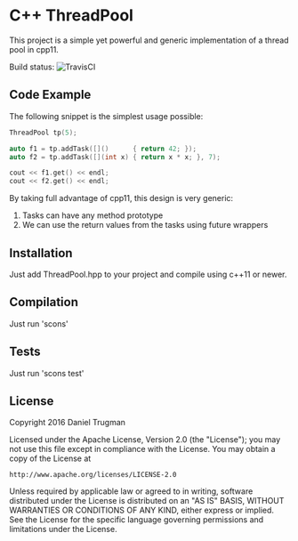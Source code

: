 # C++ ThreadPool

This project is a simple yet powerful and generic implementation of a thread pool in cpp11.

Build status: 
![TravisCI](https://travis-ci.org/dtrugman/ThreadPool.svg?branch=master)

## Code Example

The following snippet is the simplest usage possible:

```cpp
ThreadPool tp(5);

auto f1 = tp.addTask([]()      { return 42; });
auto f2 = tp.addTask([](int x) { return x * x; }, 7);

cout << f1.get() << endl;
cout << f2.get() << endl;
```

By taking full advantage of cpp11, this design is very generic:

1. Tasks can have any method prototype
2. We can use the return values from the tasks using future wrappers

## Installation

Just add ThreadPool.hpp to your project and compile using c++11 or newer.

## Compilation

Just run 'scons'

## Tests

Just run 'scons test'

## License

Copyright 2016 Daniel Trugman

Licensed under the Apache License, Version 2.0 (the "License");
you may not use this file except in compliance with the License.
You may obtain a copy of the License at

    http://www.apache.org/licenses/LICENSE-2.0

Unless required by applicable law or agreed to in writing, software
distributed under the License is distributed on an "AS IS" BASIS,
WITHOUT WARRANTIES OR CONDITIONS OF ANY KIND, either express or implied.
See the License for the specific language governing permissions and
limitations under the License.

